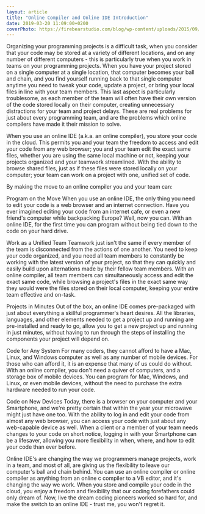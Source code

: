 ```yaml
---
layout: article
title: "Online Compiler and Online IDE Introduction"
date: 2019-03-20 11:09:00+0200
coverPhoto: https://firebearstudio.com/blog/wp-content/uploads/2015/09/Cloud9.png
---
```


Organizing your programming projects is a difficult task, when you consider that your code may be stored at a variety of different locations, and on any number of different computers - this is particularly true when you work in teams on your programming projects. When you have your project stored on a single computer at a single location, that computer becomes your ball and chain, and you find yourself running back to that single computer anytime you need to tweak your code, update a project, or bring your local files in line with your team members. This last aspect is particularly troublesome, as each member of the team will often have their own version of the code stored locally on their computer, creating unnecessary distractions for your team and project delays. These are real problems for just about every programming team, and are the problems which online compilers have made it their mission to solve.

When you use an online IDE (a.k.a. an online compiler), you store your code in the cloud. This permits you and your team the freedom to access and edit your code from any web browser; you and your team edit the exact same files, whether you are using the same local machine or not, keeping your projects organized and your teamwork streamlined. With the ability to browse shared files, just as if these files were stored locally on your computer; your team can work on a project with one, unified set of code.

By making the move to an online compiler you and your team can:

Program on the Move
When you use an online IDE, the only thing you need to edit your code is a web browser and an internet connection. Have you ever imagined editing your code from an internet cafe, or even a new friend's computer while backpacking Europe? Well, now you can. With an online IDE, for the first time you can program without being tied down to the code on your hard drive.

Work as a Unified Team
Teamwork just isn't the same if every member of the team is disconnected from the actions of one another. You need to keep your code organized, and you need all team members to constantly be working with the latest version of your project, so that they can quickly and easily build upon alternations made by their fellow team members. With an online compiler, all team members can simultaneously access and edit the exact same code, while browsing a project's files in the exact same way they would were the files stored on their local computer, keeping your entire team effective and on-task.

Projects in Minutes
Out of the box, an online IDE comes pre-packaged with just about everything a skillful programmer's heart desires. All the libraries, languages, and other elements needed to get a project up and running are pre-installed and ready to go, allow you to get a new project up and running in just minutes, without having to run through the steps of installing the components your project will depend on.

Code for Any System
For many coders, they cannot afford to have a Mac, Linux, and Windows computer as well as any number of mobile devices. For those who can afford it, it is an expense that many of us could do without. With an online compiler, you don't need a quiver of computers, and a storage box of mobile devices. You can program for Mac, Windows, and Linux, or even mobile devices, without the need to purchase the extra hardware needed to run your code.

Code on New Devices
Today, there is a browser on your computer and your Smartphone, and we're pretty certain that within the year your microwave might just have one too. With the ability to log in and edit your code from almost any web browser, you can access your code with just about any web-capable device as well. When a client or a member of your team needs changes to your code on short notice, logging in with your Smartphone can be a lifesaver, allowing you more flexibility in when, where, and how to edit your code than ever before.

Online IDE's are changing the way we programmers manage projects, work in a team, and most of all, are giving us the flexibility to leave our computer's ball and chain behind. You can use an online compiler or online compiler as anything from an online c compiler to a VB editor, and it's changing the way we work. When you store and compile your code in the cloud, you enjoy a freedom and flexibility that our coding forefathers could only dream of. Now, live the dream coding pioneers worked so hard for, and make the switch to an online IDE - trust me, you won't regret it.
